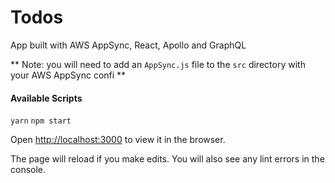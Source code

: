 # Todos
App built with AWS AppSync, React, Apollo and GraphQL

** Note: you will need to add an `AppSync.js` file to the `src` directory with your AWS AppSync confi **
#### Available Scripts

`yarn`
`npm start`

Open [http://localhost:3000](http://localhost:3000) to view it in the browser.

The page will reload if you make edits.
You will also see any lint errors in the console.